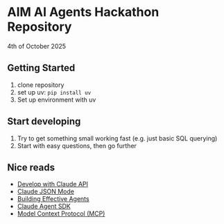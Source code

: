 # AIM AI Agents Hackathon Repository
4th of October 2025


## Getting Started
1. clone repository
2. set up uv: `pip install uv`
3. Set up environment with uv



## Start developing
1. Try to get something small working fast (e.g. just basic SQL querying)
2. Start with easy questions, then go further


## Nice reads
* [Develop with Claude API](https://docs.claude.com/en/docs/get-started#python)
* [Claude JSON Mode](https://docs.claude.com/en/docs/test-and-evaluate/strengthen-guardrails/increase-consistency)
* [Building Effective Agents](https://www.anthropic.com/engineering/building-effective-agents)
* [Claude Agent SDK](https://www.anthropic.com/engineering/building-agents-with-the-claude-agent-sdk)
* [Model Context Protocol (MCP)](https://modelcontextprotocol.io/docs/develop/build-server)